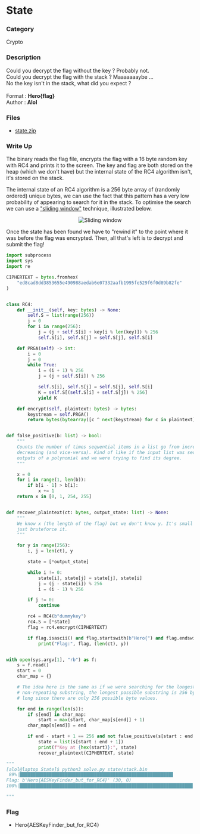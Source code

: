 # State

### Category

Crypto

### Description

Could you decrypt the flag without the key ? Probably not.<br>
Could you decrypt the flag with the stack ? Maaaaaaaybe ...<br>
No the key isn't in the stack, what did you expect ?<br><br>
Format : **Hero{flag}**<br>
Author : **Alol**

### Files

- [state.zip](state.zip)

### Write Up

The binary reads the flag file, encrypts the flag with a 16 byte random key with RC4 and prints it to the screen. The key and flag are both stored on the heap (which we don't have) but the internal state of the RC4 algorithm isn't, it's stored on the stack.

The internal state of an RC4 algorithm is a 256 byte array of (randomly ordered) unique bytes, we can use the fact that this pattern has a very low probability of appearing to search for it in the stack. To optimise the search we can use a ["sliding window"](https://stackoverflow.com/questions/8269916/what-is-sliding-window-algorithm-examples) technique, illustrated below.

<p align="center">
  <img alt="Sliding window" src="https://miro.medium.com/v2/resize:fit:1400/0*eBgs1eCLHhc6vwU_.gif">
</p>

Once the state has been found we have to "rewind it" to the point where it was before the flag was encrypted. Then, all that's left is to decrypt and submit the flag!

```py
import subprocess
import sys
import re

CIPHERTEXT = bytes.fromhex(
    "ed8cad8dd3853655e490988aedab6e07332aafb1995fe529f6f0d89b82fe"
)


class RC4:
    def __init__(self, key: bytes) -> None:
        self.S = list(range(256))
        j = 0
        for i in range(256):
            j = (j + self.S[i] + key[i % len(key)]) % 256
            self.S[i], self.S[j] = self.S[j], self.S[i]

    def PRGA(self) -> int:
        i = 0
        j = 0
        while True:
            i = (i + 1) % 256
            j = (j + self.S[i]) % 256

            self.S[i], self.S[j] = self.S[j], self.S[i]
            K = self.S[(self.S[i] + self.S[j]) % 256]
            yield K

    def encrypt(self, plaintext: bytes) -> bytes:
        keystream = self.PRGA()
        return bytes(bytearray([c ^ next(keystream) for c in plaintext]))


def false_positive(b: list) -> bool:
    """
    Counts the number of times sequential items in a list go from increasing to
    decreasing (and vice-versa). Kind of like if the input list was sequential
    outputs of a polynomial and we were trying to find its degree.
    """

    x = 0
    for i in range(1, len(b)):
        if b[i - 1] > b[i]:
            x += 1
    return x in [0, 1, 254, 255]


def recover_plaintext(ct: bytes, output_state: list) -> None:
    """
    We know x (the length of the flag) but we don't know y. It's small so we can
    just bruteforce it.
    """

    for y in range(256):
        i, j = len(ct), y

        state = [*output_state]

        while i != 0:
            state[i], state[j] = state[j], state[i]
            j = (j - state[i]) % 256
            i = (i - 1) % 256

        if j != 0:
            continue

        rc4 = RC4(b"dummykey")
        rc4.S = [*state]
        flag = rc4.encrypt(CIPHERTEXT)

        if flag.isascii() and flag.startswith(b"Hero{") and flag.endswith(b"}"):
            print("Flag:", flag, (len(ct), y))


with open(sys.argv[1], "rb") as f:
    s = f.read()
    start = 0
    char_map = {}

    # The idea here is the same as if we were searching for the longest
    # non-repeating substring, the longest possible substring is 256 bytes
    # long since there are only 256 possible byte values.

    for end in range(len(s)):
        if s[end] in char_map:
            start = max(start, char_map[s[end]] + 1)
        char_map[s[end]] = end

        if end - start + 1 == 256 and not false_positive(s[start : end + 1]):
            state = list(s[start : end + 1])
            print(f"Key at {hex(start)}:", state)
            recover_plaintext(CIPHERTEXT, state)

"""
[alol@laptop State]$ python3 solve.py state/stack.bin 
 89%|█████████████████████████████████████████████████████████▋       | 120086/135168 [00:00<00:00, 1200657.90it/s]Key at 0x20ae0: [74, 254, 144, 135, 87, 143, 133, 55, 112, 137, 141, 11, 94, 12, 222, 161, 192, 234, 193, 78, 146, 64, 46, 109, 72, 106, 220, 237, 217, 35, 142, 149, 179, 107, 165, 37, 36, 48, 243, 189, 184, 4, 125, 103, 138, 96, 206, 38, 232, 20, 115, 180, 208, 80, 118, 129, 182, 210, 5, 66, 246, 150, 3, 14, 44, 8, 40, 207, 152, 81, 100, 24, 13, 39, 218, 108, 134, 174, 25, 110, 166, 0, 236, 69, 43, 10, 214, 15, 145, 226, 187, 132, 111, 73, 181, 61, 68, 86, 54, 19, 190, 136, 26, 253, 9, 197, 241, 71, 128, 147, 171, 60, 151, 117, 104, 17, 177, 188, 16, 240, 195, 88, 85, 33, 57, 32, 127, 139, 82, 213, 209, 205, 27, 158, 148, 160, 153, 120, 169, 183, 30, 31, 178, 62, 172, 229, 173, 102, 225, 168, 123, 76, 176, 199, 29, 47, 67, 23, 77, 22, 70, 251, 215, 155, 163, 156, 63, 249, 51, 167, 201, 130, 65, 84, 2, 228, 126, 122, 186, 98, 6, 250, 21, 58, 157, 52, 105, 119, 91, 83, 200, 93, 97, 235, 242, 170, 18, 185, 89, 211, 223, 1, 230, 221, 56, 53, 95, 247, 198, 248, 90, 140, 216, 191, 227, 233, 131, 175, 34, 162, 239, 154, 244, 245, 116, 219, 121, 202, 212, 45, 101, 238, 194, 224, 252, 92, 164, 231, 255, 203, 113, 114, 196, 28, 79, 7, 99, 75, 41, 159, 204, 42, 59, 50, 49, 124]
Flag: b'Hero{AESKeyFinder_but_for_RC4}' (30, 0)
100%|█████████████████████████████████████████████████████████████████| 135168/135168 [00:00<00:00, 1200542.28it/s]

"""
```

### Flag

- Hero{AESKeyFinder_but_for_RC4}
